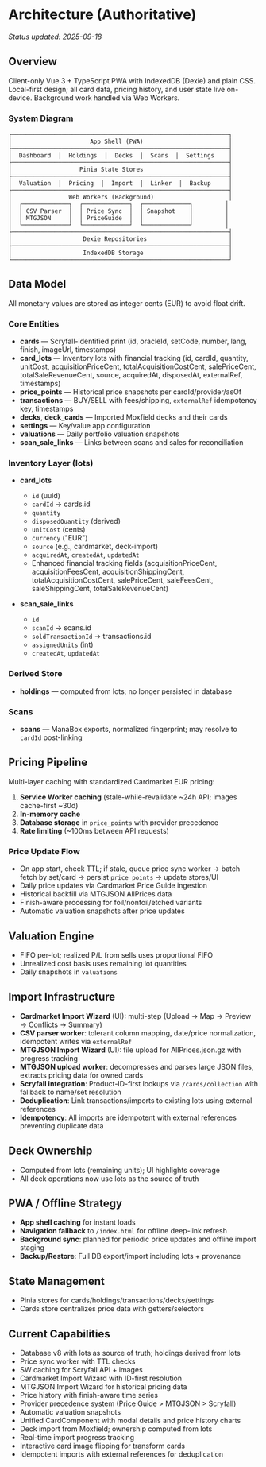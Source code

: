 # Architecture (Authoritative)

_Status updated: 2025-09-18_

## Overview
Client-only Vue 3 + TypeScript PWA with IndexedDB (Dexie) and plain CSS. Local-first design; all card data, pricing history, and user state live on-device. Background work handled via Web Workers.


### System Diagram

```
┌─────────────────────────────────────────────────────────────┐
│                      App Shell (PWA)                        │
├─────────────────────────────────────────────────────────────┤
│  Dashboard  │  Holdings  │  Decks  │  Scans  │  Settings    │
├─────────────────────────────────────────────────────────────┤
│                   Pinia State Stores                        │
├─────────────────────────────────────────────────────────────┤
│  Valuation  │  Pricing  │  Import  │  Linker  │  Backup     │
├─────────────────────────────────────────────────────────────┤
│                Web Workers (Background)                     │
│  ┌─────────────┐  ┌─────────────┐  ┌─────────────┐         │
│  │ CSV Parser  │  │ Price Sync  │  │ Snapshot    │         │
│  │ MTGJSON     │  │ PriceGuide  │  │             │         │
│  └─────────────┘  └─────────────┘  └─────────────┘         │
├─────────────────────────────────────────────────────────────┤
│                    Dexie Repositories                       │
├─────────────────────────────────────────────────────────────┤
│                    IndexedDB Storage                        │
└─────────────────────────────────────────────────────────────┘
```

## Data Model
All monetary values are stored as integer cents (EUR) to avoid float drift.

### Core Entities
- **cards** — Scryfall-identified print (id, oracleId, setCode, number, lang, finish, imageUrl, timestamps)  
- **card_lots** — Inventory lots with financial tracking (id, cardId, quantity, unitCost, acquisitionPriceCent, totalAcquisitionCostCent, salePriceCent, totalSaleRevenueCent, source, acquiredAt, disposedAt, externalRef, timestamps)  
- **price_points** — Historical price snapshots per cardId/provider/asOf  
- **transactions** — BUY/SELL with fees/shipping, `externalRef` idempotency key, timestamps  
- **decks**, **deck_cards** — Imported Moxfield decks and their cards  
- **settings** — Key/value app configuration  
- **valuations** — Daily portfolio valuation snapshots  
- **scan_sale_links** — Links between scans and sales for reconciliation  

### Inventory Layer (lots)
- **card_lots**  
  - `id` (uuid)  
  - `cardId` → cards.id  
  - `quantity`  
  - `disposedQuantity` (derived)  
  - `unitCost` (cents)  
  - `currency` ("EUR")  
  - `source` (e.g., cardmarket, deck-import)  
  - `acquiredAt`, `createdAt`, `updatedAt`  
  - Enhanced financial tracking fields (acquisitionPriceCent, acquisitionFeesCent, acquisitionShippingCent, totalAcquisitionCostCent, salePriceCent, saleFeesCent, saleShippingCent, totalSaleRevenueCent)

- **scan_sale_links**  
  - `id`  
  - `scanId` → scans.id  
  - `soldTransactionId` → transactions.id  
  - `assignedUnits` (int)  
  - `createdAt`, `updatedAt`  

### Derived Store
- **holdings** — computed from lots; no longer persisted in database  

### Scans
- **scans** — ManaBox exports, normalized fingerprint; may resolve to `cardId` post-linking  

## Pricing Pipeline
Multi-layer caching with standardized Cardmarket EUR pricing:
1. **Service Worker caching** (stale-while-revalidate ~24h API; images cache-first ~30d)
2. **In-memory cache**
3. **Database storage** in `price_points` with provider precedence
4. **Rate limiting** (~100ms between API requests)

### Price Update Flow
- On app start, check TTL; if stale, queue price sync worker → batch fetch by set/card → persist `price_points` → update stores/UI
- Daily price updates via Cardmarket Price Guide ingestion
- Historical backfill via MTGJSON AllPrices data
- Finish-aware processing for foil/nonfoil/etched variants
- Automatic valuation snapshots after price updates  

## Valuation Engine
- FIFO per-lot; realized P/L from sells uses proportional FIFO  
- Unrealized cost basis uses remaining lot quantities  
- Daily snapshots in `valuations`  

## Import Infrastructure
- **Cardmarket Import Wizard** (UI): multi-step (Upload → Map → Preview → Conflicts → Summary)  
- **CSV parser worker**: tolerant column mapping, date/price normalization, idempotent writes via `externalRef`  
- **MTGJSON Import Wizard** (UI): file upload for AllPrices.json.gz with progress tracking
- **MTGJSON upload worker**: decompresses and parses large JSON files, extracts pricing data for owned cards
- **Scryfall integration**: Product-ID-first lookups via `/cards/collection` with fallback to name/set resolution  
- **Deduplication**: Link transactions/imports to existing lots using external references  
- **Idempotency**: All imports are idempotent with external references preventing duplicate data  

## Deck Ownership
- Computed from lots (remaining units); UI highlights coverage  
- All deck operations now use lots as the source of truth  

## PWA / Offline Strategy
- **App shell caching** for instant loads  
- **Navigation fallback** to `/index.html` for offline deep-link refresh  
- **Background sync**: planned for periodic price updates and offline import staging  
- **Backup/Restore**: Full DB export/import including lots + provenance  

## State Management
- Pinia stores for cards/holdings/transactions/decks/settings  
- Cards store centralizes price data with getters/selectors  

## Current Capabilities
- Database v8 with lots as source of truth; holdings derived from lots  
- Price sync worker with TTL checks  
- SW caching for Scryfall API + images  
- Cardmarket Import Wizard with ID-first resolution  
- MTGJSON Import Wizard for historical pricing data  
- Price history with finish-aware time series  
- Provider precedence system (Price Guide > MTGJSON > Scryfall)  
- Automatic valuation snapshots  
- Unified CardComponent with modal details and price history charts  
- Deck import from Moxfield; ownership computed from lots  
- Real-time import progress tracking  
- Interactive card image flipping for transform cards  
- Idempotent imports with external references for deduplication  
